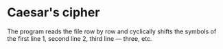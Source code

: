 # Caesar's cipher
The program reads the file row by row and cyclically shifts the symbols of the first line 1, second line 2, third line — three, etc.
